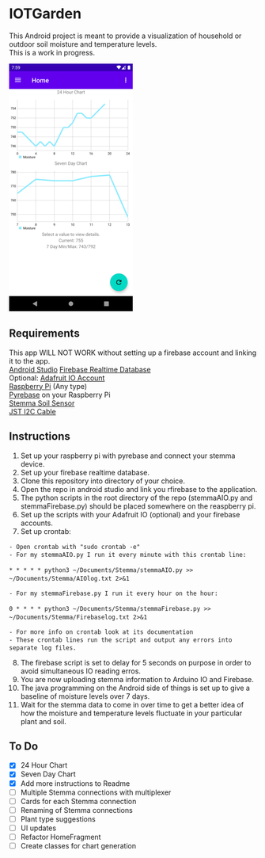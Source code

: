 # IOTGarden
This Android project is meant to provide a visualization of household or outdoor soil moisture and temperature levels.<br>
This is a work in progress.<br>

![Current Progress](progress.png)<br>

**Requirements**
---
This app WILL NOT WORK without setting up a firebase account and linking it to the app.<br>
[Android Studio](https://developer.android.com/studio)
[Firebase Realtime Database](https://firebase.google.com/)<br>
Optional: [Adafruit IO Account](https://io.adafruit.com/)<br>
[Raspberry Pi](https://www.raspberrypi.org/products/raspberry-pi-4-model-b/) (Any type)<br>
[Pyrebase](https://github.com/thisbejim/Pyrebase) on your Raspberry Pi <br>
[Stemma Soil Sensor](https://www.adafruit.com/product/4026) <br>
[JST I2C Cable](https://www.adafruit.com/product/3955) <br>

**Instructions**
---
1. Set up your raspberry pi with pyrebase and connect your stemma device.
2. Set up your firebase realtime database.
3. Clone this repository into directory of your choice.
4. Open the repo in android studio and link you rfirebase to the application.
5. The python scripts in the root directory of the repo (stemmaAIO.py and stemmaFirebase.py) should be placed somewhere on the reaspberry pi.
6. Set up the scripts with your Adafruit IO (optional) and your firebase accounts.
7. Set up crontab:
 ~~~
 - Open crontab with "sudo crontab -e"
 - For my stemmaAIO.py I run it every minute with this crontab line:
~~~
<code>* * * * * python3 ~/Documents/Stemma/stemmaAIO.py >> ~/Documents/Stemma/AIOlog.txt 2>&1</code>
~~~
- For my stemmaFirebase.py I run it every hour on the hour:
~~~
<code>0 * * * * python3 ~/Documents/Stemma/stemmaFirebase.py >> ~/Documents/Stemma/Firebaselog.txt 2>&1</code>
~~~
- For more info on crontab look at its documentation
- These crontab lines run the script and output any errors into separate log files.
~~~
8. The firebase script is set to delay for 5 seconds on purpose in order to avoid simultaneous IO reading erros.
9. You are now uploading stemma information to Arduino IO and Firebase.
10. The java programming on the Android side of things is set up to give a baseline of moisture levels over 7 days.
11. Wait for the stemma data to come in over time to get a better idea of how the moisture and temperature levels fluctuate in your particular plant and soil.

**To Do**
---
- [x] 24 Hour Chart
- [x] Seven Day Chart
- [x] Add more instructions to Readme
- [ ] Multiple Stemma connections with multiplexer
- [ ] Cards for each Stemma connection
- [ ] Renaming of Stemma connections
- [ ] Plant type suggestions
- [ ] UI updates
- [ ] Refactor HomeFragment
- [ ] Create classes for chart generation
